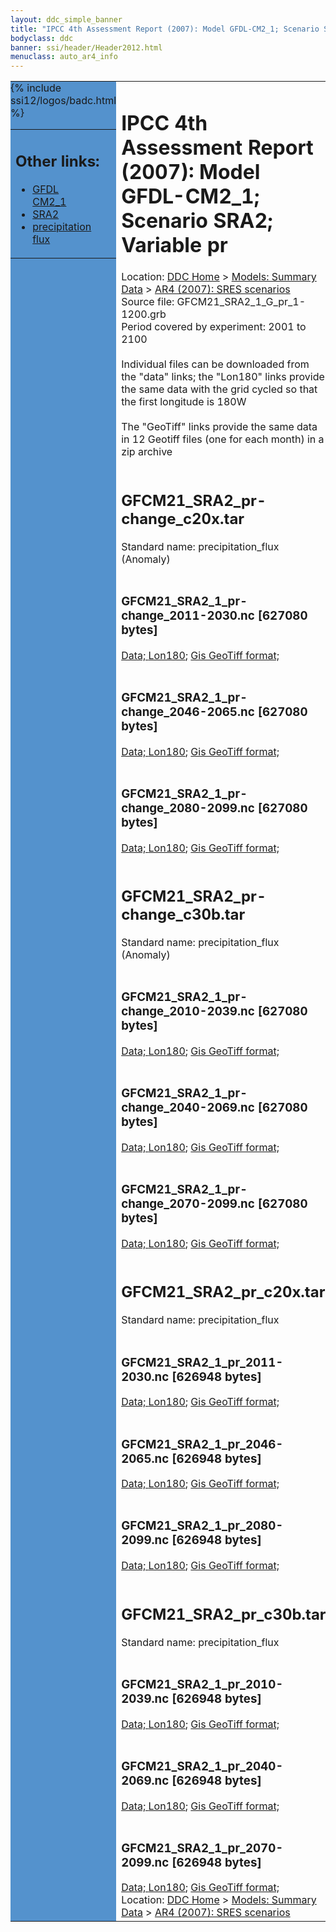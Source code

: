 ```yaml
---
layout: ddc_simple_banner
title: "IPCC 4th Assessment Report (2007): Model GFDL-CM2_1; Scenario SRA2; Variable pr"
bodyclass: ddc
banner: ssi/header/Header2012.html
menuclass: auto_ar4_info
---
```



<table width="100%" border="0" cellspacing="0" cellpadding="0" style="border-collapse: collapse;">
<tr style="margin:0;padding:0;border:0;">
<td style="margin:0;padding:0;border:0;height:1pt;width:150pt;background:#5492CD;" valign="top" >

<div id="lh-col2" class="auto_ar4_info">
<table class="menumain" bgcolor="#5492CD" cellspacing="0" width="100%" border="0">
<tr><td>
<h2> Other links:</h2>
<ul>
<li><a href="/auto/ar4/model-GFDL-CM2_1.html">GFDL<br/>CM2_1</a></li>
<li><a href="/auto/ar4/scenario-SRA2.html">SRA2</a></li>
<li><a href="/auto/ar4/var-precipitation_flux.html">precipitation flux</a></li>
</ul>
</td></tr>
{% include ssi12/logos/badc.html %}
</table>
</div>
</td>
<td><h1>IPCC 4th Assessment Report (2007): Model GFDL-CM2_1; Scenario SRA2; Variable pr</h1>

<!-- Breadcrumb1 -->
<div id="breadcrumb1" align="left">
Location: <a href="/index.html">DDC Home</a> > <a href="/sim/gcm_clim/">Models: Summary Data</a>
> <a href="/sim/gcm_clim/SRES_AR4/index.html">AR4 (2007): SRES scenarios</a>
</div>
<!-- End of Breadcrumb1 -->Source file: GFCM21_SRA2_1_G_pr_1-1200.grb
<br/>
Period covered by experiment: 2001 to 2100<br/>
<br/>Individual files can be downloaded from the "data" links; the "Lon180" links provide the same data
         with the grid cycled so that the first longitude is 180W<br/>
<br/>The "GeoTiff" links provide the same data in 12 Geotiff files (one for each month)
          in a zip archive<br/>
<br/><h2>GFCM21_SRA2_pr-change_c20x.tar</h2>
Standard name: precipitation_flux (Anomaly)<br>
<br/><h3>GFCM21_SRA2_1_pr-change_2011-2030.nc [627080 bytes]</h3>
<a href="/cgi-bin/downl/ar4_nc/pr/GFCM21_SRA2_1_pr-change_2011-2030.nc">Data; </a><a href="/cgi-bin/downl/ar4_nc/pr/GFCM21_SRA2_1_pr-change_2011-2030.cyto180.nc"> Lon180</a>; <a href="/cgi-bin/downl/ar4_tif/pr/GFCM21_SRA2_1_pr-change_2011-2030.zip">Gis GeoTiff format; </a><br/>
<br/><h3>GFCM21_SRA2_1_pr-change_2046-2065.nc [627080 bytes]</h3>
<a href="/cgi-bin/downl/ar4_nc/pr/GFCM21_SRA2_1_pr-change_2046-2065.nc">Data; </a><a href="/cgi-bin/downl/ar4_nc/pr/GFCM21_SRA2_1_pr-change_2046-2065.cyto180.nc"> Lon180</a>; <a href="/cgi-bin/downl/ar4_tif/pr/GFCM21_SRA2_1_pr-change_2046-2065.zip">Gis GeoTiff format; </a><br/>
<br/><h3>GFCM21_SRA2_1_pr-change_2080-2099.nc [627080 bytes]</h3>
<a href="/cgi-bin/downl/ar4_nc/pr/GFCM21_SRA2_1_pr-change_2080-2099.nc">Data; </a><a href="/cgi-bin/downl/ar4_nc/pr/GFCM21_SRA2_1_pr-change_2080-2099.cyto180.nc"> Lon180</a>; <a href="/cgi-bin/downl/ar4_tif/pr/GFCM21_SRA2_1_pr-change_2080-2099.zip">Gis GeoTiff format; </a><br/>
<br/><h2>GFCM21_SRA2_pr-change_c30b.tar</h2>
Standard name: precipitation_flux (Anomaly)<br>
<br/><h3>GFCM21_SRA2_1_pr-change_2010-2039.nc [627080 bytes]</h3>
<a href="/cgi-bin/downl/ar4_nc/pr/GFCM21_SRA2_1_pr-change_2010-2039.nc">Data; </a><a href="/cgi-bin/downl/ar4_nc/pr/GFCM21_SRA2_1_pr-change_2010-2039.cyto180.nc"> Lon180</a>; <a href="/cgi-bin/downl/ar4_tif/pr/GFCM21_SRA2_1_pr-change_2010-2039.zip">Gis GeoTiff format; </a><br/>
<br/><h3>GFCM21_SRA2_1_pr-change_2040-2069.nc [627080 bytes]</h3>
<a href="/cgi-bin/downl/ar4_nc/pr/GFCM21_SRA2_1_pr-change_2040-2069.nc">Data; </a><a href="/cgi-bin/downl/ar4_nc/pr/GFCM21_SRA2_1_pr-change_2040-2069.cyto180.nc"> Lon180</a>; <a href="/cgi-bin/downl/ar4_tif/pr/GFCM21_SRA2_1_pr-change_2040-2069.zip">Gis GeoTiff format; </a><br/>
<br/><h3>GFCM21_SRA2_1_pr-change_2070-2099.nc [627080 bytes]</h3>
<a href="/cgi-bin/downl/ar4_nc/pr/GFCM21_SRA2_1_pr-change_2070-2099.nc">Data; </a><a href="/cgi-bin/downl/ar4_nc/pr/GFCM21_SRA2_1_pr-change_2070-2099.cyto180.nc"> Lon180</a>; <a href="/cgi-bin/downl/ar4_tif/pr/GFCM21_SRA2_1_pr-change_2070-2099.zip">Gis GeoTiff format; </a><br/>
<br/><h2>GFCM21_SRA2_pr_c20x.tar</h2>
Standard name: precipitation_flux<br>
<br/><h3>GFCM21_SRA2_1_pr_2011-2030.nc [626948 bytes]</h3>
<a href="/cgi-bin/downl/ar4_nc/pr/GFCM21_SRA2_1_pr_2011-2030.nc">Data; </a><a href="/cgi-bin/downl/ar4_nc/pr/GFCM21_SRA2_1_pr_2011-2030.cyto180.nc"> Lon180</a>; <a href="/cgi-bin/downl/ar4_tif/pr/GFCM21_SRA2_1_pr_2011-2030.zip">Gis GeoTiff format; </a><br/>
<br/><h3>GFCM21_SRA2_1_pr_2046-2065.nc [626948 bytes]</h3>
<a href="/cgi-bin/downl/ar4_nc/pr/GFCM21_SRA2_1_pr_2046-2065.nc">Data; </a><a href="/cgi-bin/downl/ar4_nc/pr/GFCM21_SRA2_1_pr_2046-2065.cyto180.nc"> Lon180</a>; <a href="/cgi-bin/downl/ar4_tif/pr/GFCM21_SRA2_1_pr_2046-2065.zip">Gis GeoTiff format; </a><br/>
<br/><h3>GFCM21_SRA2_1_pr_2080-2099.nc [626948 bytes]</h3>
<a href="/cgi-bin/downl/ar4_nc/pr/GFCM21_SRA2_1_pr_2080-2099.nc">Data; </a><a href="/cgi-bin/downl/ar4_nc/pr/GFCM21_SRA2_1_pr_2080-2099.cyto180.nc"> Lon180</a>; <a href="/cgi-bin/downl/ar4_tif/pr/GFCM21_SRA2_1_pr_2080-2099.zip">Gis GeoTiff format; </a><br/>
<br/><h2>GFCM21_SRA2_pr_c30b.tar</h2>
Standard name: precipitation_flux<br>
<br/><h3>GFCM21_SRA2_1_pr_2010-2039.nc [626948 bytes]</h3>
<a href="/cgi-bin/downl/ar4_nc/pr/GFCM21_SRA2_1_pr_2010-2039.nc">Data; </a><a href="/cgi-bin/downl/ar4_nc/pr/GFCM21_SRA2_1_pr_2010-2039.cyto180.nc"> Lon180</a>; <a href="/cgi-bin/downl/ar4_tif/pr/GFCM21_SRA2_1_pr_2010-2039.zip">Gis GeoTiff format; </a><br/>
<br/><h3>GFCM21_SRA2_1_pr_2040-2069.nc [626948 bytes]</h3>
<a href="/cgi-bin/downl/ar4_nc/pr/GFCM21_SRA2_1_pr_2040-2069.nc">Data; </a><a href="/cgi-bin/downl/ar4_nc/pr/GFCM21_SRA2_1_pr_2040-2069.cyto180.nc"> Lon180</a>; <a href="/cgi-bin/downl/ar4_tif/pr/GFCM21_SRA2_1_pr_2040-2069.zip">Gis GeoTiff format; </a><br/>
<br/><h3>GFCM21_SRA2_1_pr_2070-2099.nc [626948 bytes]</h3>
<a href="/cgi-bin/downl/ar4_nc/pr/GFCM21_SRA2_1_pr_2070-2099.nc">Data; </a><a href="/cgi-bin/downl/ar4_nc/pr/GFCM21_SRA2_1_pr_2070-2099.cyto180.nc"> Lon180</a>; <a href="/cgi-bin/downl/ar4_tif/pr/GFCM21_SRA2_1_pr_2070-2099.zip">Gis GeoTiff format; </a><br/>
<!-- Breadcrumb2 -->
<div id="breadcrumb2" align="left">
Location: <a href="/index.html">DDC Home</a> > <a href="/sim/gcm_clim/">Models: Summary Data</a>
> <a href="/sim/gcm_clim/SRES_AR4/index.html">AR4 (2007): SRES scenarios</a>
</div>
<!-- End of Breadcrumb2 --></td></tr></table>
